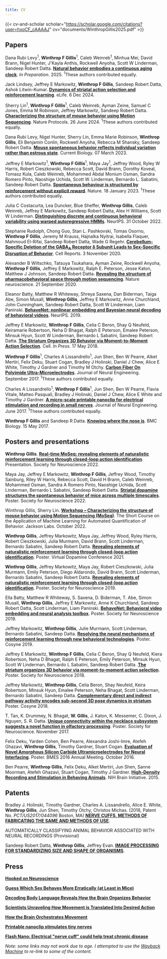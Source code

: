 ```yaml
---
title: CV
---
```


{{< cv-and-scholar scholar="https://scholar.google.com/citations?user=hxoCF_cAAAAJ" cv="documents/WinthropGillis2025.pdf" >}}

## Papers

Dana Rubi Levy<sup>1</sup>, **Winthrop F Gillis**<sup>1</sup>, Caleb Weinreb<sup>1</sup>, Minhua Mei, David Brann, Nigel Hunter, J'Kayla Anthis, Rockwell Anyoha, Scott W Linderman, Sandeep Robert Datta.
[**Natural behavior embodies a continuous aging clock**]().
_In Preparation._ 2025. <sup>1</sup>These authors contributed equally.

Jack Lindsey, Jeffrey E Markowitz, **Winthrop F Gillis**, Sandeep Robert Datta, Ashok Litwin-Kumar.
[**Dynamics of striatal action selection and reinforcement learning**](https://elifesciences.org/reviewed-preprints/101747).
eLife. 6 Dec 2024.

Sherry Lin<sup>1</sup>, **Winthrop F Gillis**<sup>1</sup>, Caleb Weinreb, Ayman Zeine, Samuel C Jones, Emma M Robinson, Jeffrey Markowitz, Sandeep Robert Datta.
[**Characterizing the structure of mouse behavior using Motion Sequencing**](https://www.nature.com/articles/s41596-024-01015-w).
Nature Protocols. 26 June 2024. <sup>1</sup>These authors contributed equally.

Dana Rubi Levy, Nigel Hunter, Sherry Lin, Emma Marie Robinson, **Winthrop Gillis**, Eli Benjamin Conlin, Rockwell Anyoha, Rebecca M Shansky, Sandeep Robert Datta.
[**Mouse spontaneous behavior reflects individual variation rather than estrous state**](https://www.cell.com/current-biology/fulltext/S0960-9822(23)00175-6).
Current Biology. 07 March 2023.

Jeffrey E Markowitz<sup>1</sup>, **Winthrop F Gillis**<sup>1</sup>, Maya Jay<sup>1</sup>, Jeffrey Wood, Ryley W Harris, Robert Cieszkowski, Rebecca Scott, David Brann, Dorothy Koveal, Tomasz Kula, Caleb Weinreb, Mohammed Abdal Monium Osman, Sandra Romero Pinto, Naoshige Uchida, Scott W. Linderman, Bernardo L. Sabatini, Sandeep Robert Datta.
[**Spontaneous behaviour is structured by reinforcement without explicit reward**](https://www.nature.com/articles/s41586-022-05611-2).
Nature. 18 January 2023. <sup>1</sup>These authors contributed equally.

Julia C Costacurta, Lea Duncker, Blue Sheffer, **Winthrop Gillis**, Caleb Weinreb, Jeffrey E Markowitz, Sandeep Robert Datta, Alex H Williams, Scott W Linderman.
[**Distinguishing discrete and continuous behavioral variability using warped autoregressive HMMs**](https://openreview.net/forum?id=6Kj1wCgiUp_).
NeurIPS. 31 October 2022.

Stephanie Rudolph, Chong Guo, Stan L. Pashkovski, Tomas Osorno, **Winthrop F Gillis**, Jeremy M Krauss, Hajnalka Nyitrai, Isabella Flaquer, Mahmoud El-Rifai, Sandeep Robert Datta, Wade G Regehr.
[**Cerebellum-Specific Deletion of the GABA<sub>A</sub> Receptor δ Subunit Leads to Sex-Specific Disruption of Behavior**](https://www.sciencedirect.com/science/article/pii/S2211124720313279).
Cell Reports. 3 November 2020.

Alexander B Wiltschko, Tatsuya Tsukahara, Ayman Zeine, Rockwell Anyoha, **Winthrop F Gillis**, Jeffrey E Markowitz, Ralph E. Peterson, Jesse Katon, Matthew J Johnson, Sandeep Robert Datta.
[**Revealing the structure of pharmacobehavioral space through motion sequencing**](https://www.nature.com/articles/s41593-020-00706-3).
Nature neuroscience. 21 September 2020.

Eleanor Batty, Matthew R Whiteway, Shreya Saxena, Dan Biderman, Taiga Abe, Simon Musall, **Winthrop Gillis**, Jeffrey E Markowitz, Anne Churchland, John Cunningham, Sandeep Robert Datta, Scott W Linderman, Liam Paninski.
[**BehaveNet: nonlinear embedding and Bayesian neural decoding of behavioral videos**](http://papers.nips.cc/paper/9701-behavenet-nonlinear-embedding-and-bayesian-neural-decoding-of-behavioral-videos.pdf).
NeurIPS. 2019.

Jeffrey E Markowitz, **Winthrop F Gillis**, Celia C Beron, Shay Q Neufeld, Keiramarie Robertson, Neha D Bhagat, Ralph E Peterson, Emalee Peterson, Minsuk Hyun, Scott W Linderman, Bernardo L Sabatini, Sandeep Robert Datta.
[**The Striatum Organizes 3D Behavior via Moment-to-Moment Action Selection**](https://www.cell.com/cell/fulltext/S0092-8674(18)30512-9).
Cell. _In Press._ 17 May 2018.

**Winthrop F Gillis**<sup>1</sup>, Charles A Lissandrello<sup>1</sup>, Jun Shen, Ben W Pearre, Alket Mertiri, Felix Deku, Stuart Cogan, Bradley J Holinski, Daniel J Chew, Alice E White, Timothy J Gardner and Timothy M Otchy.
[**Carbon Fiber On Polyimide Ultra-Microelectrodes**](http://iopscience.iop.org/article/10.1088/1741-2552/aa8c88).
Journal of Neural Engineering. September 2017. <sup>1</sup>These authors contributed equally.

Charles A Lissandrello<sup>1</sup>, **Winthrop F Gillis**<sup>1</sup>, Jun Shen, Ben W Pearre, Flavia Vitale, Matteo Pasquali, Bradley J Holinski, Daniel J Chew, Alice E White and Timothy J Gardner.
[**A micro-scale printable nanoclip for electrical stimulation and recording in small nerves**](http://iopscience.iop.org/article/10.1088/1741-2552/aa5a5b).
Journal of Neural Engineering. June 2017. <sup>1</sup>These authors contributed equally.

**Winthrop F Gillis** and Sandeep R Datta.
[**Knowing where the nose is**](https://bmcbiol.biomedcentral.com/articles/10.1186/s12915-017-0382-6).
BMC Biology. 15 May 2017.

## Posters and presentations

<!-- Insert Stanford workshop here -->

**Winthrop Gillis**.
[**Real-time MoSeq: revealing elements of naturalistic reinforcement learning through closed-loop action identification**](https://www.abstractsonline.com/pp8/#!/10619/presentation/1151).
Presentation. Society for Neuroscience 2022.

Maya Jay, Jeffrey E Markowitz, **Winthrop F Gillis**, Jeffrey Wood, Timothy Sainburg, Riley W Harris, Rebecca Scott, David H Brann, Caleb Weinreb, Mohammed Osman, Sandra A Romero Pinto, Naoshige Uchida, Scott Linderman, Bernardo L Sabatini, Sandeep Robert Datta.
[**Striatal dopamine structures the spontaneous behavior of mice across multiple timescales**](https://www.abstractsonline.com/pp8/#!/10619/presentation/82111).
Poster. Society for Neuroscience 2022.

Winthrop Gillis, Sherry Lin. [**Workshop – Characterizing the structure of mouse behavior using Motion Sequencing (MoSeq)**]().
The Short Course on the Application of Machine Learning for Automated Quantification of Behavior. Jackson Labs. October 2022.

**Winthrop Gillis**, Jeffrey Markowitz, Maya Jay, Jeffrey Wood, Ryley Harris, Robert Cieszkowski, Julia Murmann, David Brann, Scott Linderman, Bernardo Sabatini, Sandeep Robert Datta.
[**Revealing elements of naturalistic reinforcement learning through closed-loop action identification**]().
Poster. Virtual Dopamine Conference 2021.

**Winthrop Gillis**, Jeffrey Markowitz, Maya Jay, Robert Cieszkowski, Julia Murmann, Emily Peterson, Diego Aldarondo, David Brann, Scott Linderman, Bernardo Sabatini, Sandeep Robert Datta.
[**Revealing elements of naturalistic reinforcement learning through closed-loop action identification**](https://www.abstractsonline.com/pp8/#!/7883/presentation/66900).
Poster. Society for Neuroscience 2019.

Ella Batty, Matthew R Whiteway, S. Saxena, D. Biderman, T. Abe, Simon Musall, **Winthrop Gillis**, Jeffrey E Markowitz, Anne K Churchland, Sandeep Robert Datta, Scott Linderman, Liam Paninski.
[**BehaveNet: Behavioral video embedding and neural analysis toolbox**](https://www.abstractsonline.com/pp8/#!/7883/presentation/70973).
Poster. Society for Neuroscience 2019.

Jeffrey Markowitz, **Winthrop Gillis**, Julie Murmann, Scott Linderman, Bernardo Sabatini, Sandeep Datta.
[**Resolving the neural mechanisms of reinforcement learning through new behavioral technologies**](http://cosyne.org/cosyne19/Cosyne2019_program_book.pdf).
Poster. Cosyne 2019.

Jeffrey E Markowitz, **Winthrop F Gillis**, Celia C Beron, Shay Q Neufeld, Kiera Robertson, Neha D Bhagat, Ralph E Peterson, Emily Peterson, Minsuk Hyun, Scott W Linderman, Bernardo L Sabatini, Sandeep Robert Datta.
[**The striatum organizes 3D behavior via moment-to-moment action selection**](https://abstractsonline.com/pp8/#!/4649/presentation/29823).
Poster. Society for Neuroscience 2018.

Jeffrey Markowitz, **Winthrop Gillis**, Celia Beron, Shay Neufeld, Keira Robertson, Minsuk Hyun, Emalee Peterson, Neha Bhagat, Scott Linderman, Bernardo Sabatini, Sandeep Datta.
[**Complementary direct and indirect pathway activity encodes sub-second 3D pose dynamics in striatum**](http://cosyne.org/cosyne18/Cosyne2018_program_book.pdf).
Poster. Cosyne 2018.

T. Tan, K. Drummey, N. Bhagat, **W. Gillis**, J. Katon, K. Messemer, C. Dixon, J. Nguyen, S. R. Datta.
[**Unique connectivity within the necklace subsystem suggests a novel function in olfactory processing**]().
Poster. Society for Neuroscience. November 2017.

Felix Deku, Yarden Cohen, Ben Pearre, Alexandra Joshi-Imre, Atefeh Ghazavi, **Winthrop Gillis**, Timothy Gardner, Stuart Cogan.
[**Evaluation of Novel Amorphous Silicon Carbide Ultramicroelectrodes for Neural Interfacing**]().
Poster. BMES 2016 Annual Meeting. October 2016.

Ben Pearre, **Winthrop Gillis**, Felix Deku, Alket Mertiri, Jun Shen, Sanne Moorman, Atefeh Ghazavi, Stuart Cogan, Timothy J Gardner.
[**High-Density Recording and Stimulation in Behaving Animals**]().
NIH Brain Initiative. 2015.

## Patents

Bradley J. Holinski, Timothy Gardner, Charles A. Lissandrello, Alice E. White, **Winthrop Gillis**, Jun Shen, Timothy Otchy, Christos Michas. (2018, Patent No. _PCT/US2017/044096_ Boston, MA) [**NERVE CUFFS, METHODS OF FABRICATING THE SAME AND METHODS OF USE**](https://patentscope.wipo.int/search/en/detail.jsf?docId=WO2018022838).

AUTOMATICALLY CLASSIFYING ANIMAL BEHAVIOR ASSOCIATED WITH NEURAL RECORDINGS (Provisional)

Sandeep Robert Datta, **Winthrop Gillis**, Jeffrey Evan. [**IMAGE PROCESSING FOR STANDARDIZING SIZE AND SHAPE OF ORGANISMS**](https://patents.justia.com/patent/20220392017).

## Press

[**Hooked on Neuroscience**](https://magazine.hms.harvard.edu/articles/hooked-neuroscience)

[**Guess Which Sex Behaves More Erratically (at Least in Mice)**](https://www.nytimes.com/2023/03/07/science/female-mice-hormones.html)

[**Decoding Body Language Reveals How the Brain Organizes Behavior**](https://web.archive.org/web/20190928120118/https://www.simonsfoundation.org/2018/07/11/decoding-body-language-reveals-how-the-brain-organizes-behavior/)

[**Scientists Unraveling How Movement is Translated Into Desired Action**](https://parkinsonsnewstoday.com/2018/05/24/scientists-unraveling-how-movement-translated-into-desired-action/)

[**How the Brain Orchestrates Movement**](https://neurosciencenews.com/movement-orchestration-9073/)

[**Printable nanoclip stimulates tiny nerves**](https://web.archive.org/web/20171003234802/http://medicalphysicsweb.org/cws/article/research/68264)

[**Flash Nano: Electrical "nerve cuff" could help treat chronic disease**](https://web.archive.org/web/20171129094145/http://nanotechweb.org/cws/article/tech/68261)

_Note: some links may not work due to age. I attempted to use the [Wayback Machine](https://archive.org/web/) to re-link to some of the content._
